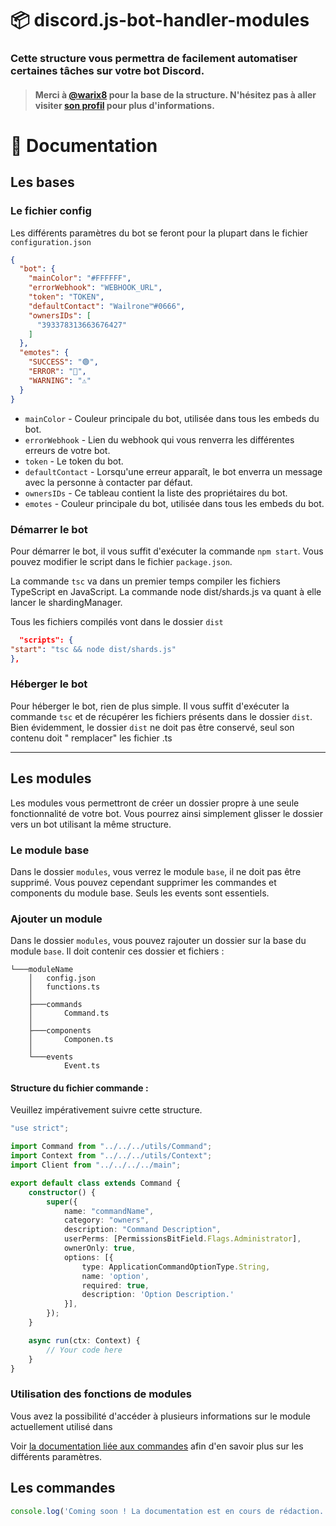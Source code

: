 # 📦 discord.js-bot-handler-modules

### Cette structure vous permettra de facilement automatiser certaines tâches sur votre bot Discord.

> #### Merci à [@warix8](https://github.com/warix8) pour la base de la structure. N'hésitez pas à aller visiter [son profil](https://github.com/warix8) pour plus d'informations.

# 📖 Documentation

## Les bases

### Le fichier config

Les différents paramètres du bot se feront pour la plupart dans le fichier `configuration.json`

```json
{
  "bot": {
    "mainColor": "#FFFFFF",
    "errorWebhook": "WEBHOOK_URL",
    "token": "TOKEN",
    "defaultContact": "Wailrone™#0666",
    "ownersIDs": [
      "393378313663676427"
    ]
  },
  "emotes": {
    "SUCCESS": "🟢",
    "ERROR": "🔴",
    "WARNING": "⚠"
  }
}
```

* `mainColor` - Couleur principale du bot, utilisée dans tous les embeds du bot.
* `errorWebhook` - Lien du webhook qui vous renverra les différentes erreurs de votre bot.
* `token` - Le token du bot.
* `defaultContact` - Lorsqu'une erreur apparaît, le bot enverra un message avec la personne à contacter par défaut.
* `ownersIDs` - Ce tableau contient la liste des propriétaires du bot.
* `emotes` - Couleur principale du bot, utilisée dans tous les embeds du bot.

### Démarrer le bot

Pour démarrer le bot, il vous suffit d'exécuter la commande `npm start`.
Vous pouvez modifier le script dans le fichier `package.json`.

La commande `tsc` va dans un premier temps compiler les fichiers TypeScript en JavaScript. La commande node
dist/shards.js va quant à elle lancer le shardingManager.

Tous les fichiers compilés vont dans le dossier `dist`

```json
  "scripts": {
"start": "tsc && node dist/shards.js"
},
```

### Héberger le bot

Pour héberger le bot, rien de plus simple. Il vous suffit d'exécuter la commande `tsc` et de récupérer les fichiers
présents dans le dossier `dist`. Bien évidemment, le dossier `dist` ne doit pas être conservé, seul son contenu doit "
remplacer" les fichier .ts

---

## Les modules

Les modules vous permettront de créer un dossier propre à une seule fonctionnalité de votre bot. Vous pourrez ainsi simplement glisser le dossier vers un bot utilisant la même structure.
### Le module base

Dans le dossier `modules`, vous verrez le module `base`, il ne doit pas être supprimé. Vous pouvez cependant supprimer
les commandes et components du module base. Seuls les events sont essentiels.

### Ajouter un module

Dans le dossier `modules`, vous pouvez rajouter un dossier sur la base du module `base`.
Il doit contenir ces dossier et fichiers :

```
└───moduleName
    │   config.json
    │   functions.ts
    │
    ├───commands
    │       Command.ts
    │
    ├───components
    │       Componen.ts
    │
    └───events
            Event.ts
```

#### Structure du fichier commande :

Veuillez impérativement suivre cette structure.

````ts
"use strict";

import Command from "../../../utils/Command";
import Context from "../../../utils/Context";
import Client from "../../../../main";

export default class extends Command {
    constructor() {
        super({
            name: "commandName",
            category: "owners",
            description: "Command Description",
            userPerms: [PermissionsBitField.Flags.Administrator],
            ownerOnly: true,
            options: [{
                type: ApplicationCommandOptionType.String,
                name: 'option',
                required: true,
                description: 'Option Description.'
            }],
        });
    }

    async run(ctx: Context) {
        // Your code here
    }
}
````

### Utilisation des fonctions de modules

Vous avez la possibilité d'accéder à plusieurs informations sur le module actuellement utilisé dans 

Voir [la documentation liée aux commandes](#les-commandes) afin d'en savoir plus sur les différents paramètres.

## Les commandes




```js
console.log('Coming soon ! La documentation est en cours de rédaction.')
```


